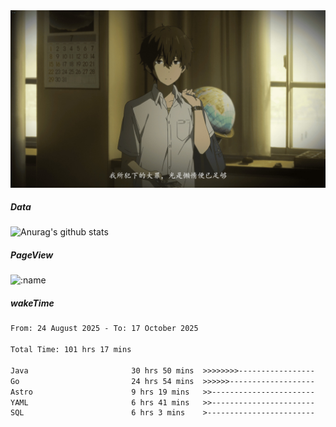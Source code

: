 
<img src="./static/index.jpg" alt="index">

##### Data

![Anurag's github stats](https://github-readme-stats.vercel.app/api?username=whyneh&show_icons=true&hide_border=ture&theme=tokyonight)

##### PageView
![:name](https://count.getloli.com/get/@:whyneh?theme=gelbooru)

##### wakeTime

<!--START_SECTION:waka-->

```txt
From: 24 August 2025 - To: 17 October 2025

Total Time: 101 hrs 17 mins

Java                       30 hrs 50 mins  >>>>>>>>-----------------   30.44 %
Go                         24 hrs 54 mins  >>>>>>-------------------   24.58 %
Astro                      9 hrs 19 mins   >>-----------------------   09.20 %
YAML                       6 hrs 41 mins   >>-----------------------   06.61 %
SQL                        6 hrs 3 mins    >------------------------   05.98 %
```

<!--END_SECTION:waka-->
